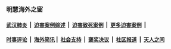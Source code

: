 
### 明慧海外之窗

####  [武汉肺炎](indexes/365.md?t=03172100) &nbsp;|&nbsp;  [迫害案例综述](indexes/328.md?t=03172100) &nbsp;|&nbsp; [迫害致死案例](indexes/277.md?t=03172100)  &nbsp;|&nbsp; [更多迫害案例](indexes/81.md?t=03172100)  &nbsp;|&nbsp; 
####  [时事评论](indexes/19.md?t=03172100) &nbsp;|&nbsp; [海外简讯](indexes/245.md?t=03172100)&nbsp;|&nbsp;  [社会支持](indexes/140.md?t=03172100) &nbsp;|&nbsp; [褒奖决议](indexes/282.md?t=03172100) &nbsp;|&nbsp; [社区报道](indexes/91.md?t=03172100)  &nbsp;|&nbsp; [天人之间](indexes/78.md?t=03172100) 

